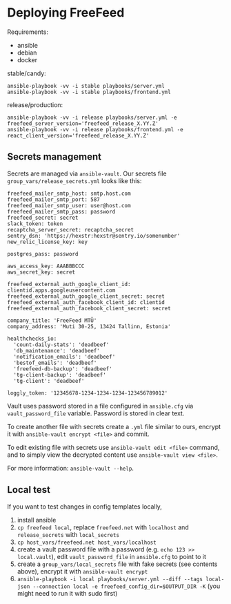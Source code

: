 # Deploying FreeFeed

Requirements:

- ansible
- debian
- docker

stable/candy:

    ansible-playbook -vv -i stable playbooks/server.yml
    ansible-playbook -vv -i stable playbooks/frontend.yml

release/production:

    ansible-playbook -vv -i release playbooks/server.yml -e freefeed_server_version='freefeed_release_X.YY.Z'
    ansible-playbook -vv -i release playbooks/frontend.yml -e react_client_version='freefeed_release_X.YY.Z'

## Secrets management

Secrets are managed via `ansible-vault`. Our secrets file `group_vars/release_secrets.yml` looks like this:

```
freefeed_mailer_smtp_host: smtp.host.com
freefeed_mailer_smtp_port: 587
freefeed_mailer_smtp_user: user@host.com
freefeed_mailer_smtp_pass: password
freefeed_secret: secret
slack_token: token
recaptcha_server_secret: recaptcha_secret
sentry_dsn: 'https://hexstr:hexstr@sentry.io/somenumber'
new_relic_license_key: key

postgres_pass: password

aws_access_key: AAABBBCCC
aws_secret_key: secret

freefeed_external_auth_google_client_id: clientid.apps.googleusercontent.com
freefeed_external_auth_google_client_secret: secret
freefeed_external_auth_facebook_client_id: clientid
freefeed_external_auth_facebook_client_secret: secret

company_title: 'FreeFeed MTÜ'
company_address: 'Muti 30-25, 13424 Tallinn, Estonia'

healthchecks_io:
  'count-daily-stats': 'deadbeef'
  'db_maintenance': 'deadbeef'
  'notification_emails': 'deadbeef'
  'bestof_emails': 'deadbeef'
  'freefeed-db-backup': 'deadbeef'
  'tg-client-backup': 'deadbeef'
  'tg-client': 'deadbeef'

loggly_token: '12345678-1234-1234-1234-123456789012'
```

Vault uses password stored in a file configured in `ansible.cfg` via `vault_password_file` variable. Password is stored in clear text.

To create another file with secrets create a `.yml` file similar to ours, encrypt it with `ansible-vault encrypt <file>` and commit.

To edit existing file with secrets use `ansible-vault edit <file>` command, and to simply view the decrypted content use `ansible-vault view <file>`.

For more information: `ansible-vault --help`.

## Local test

If you want to test changes in config templates locally,

1. install ansible
1. `cp freefeed local`, replace `freefeed.net` with `localhost` and `release_secrets` with `local_secrets`
1. `cp host_vars/freefeed.net host_vars/localhost`
1. create a vault password file with a password (e.g. `echo 123 >> local.vault`), edit `vault_password_file` in `ansible.cfg` to point to it
1. create a `group_vars/local_secrets` file with fake secrets (see contents above), encrypt it with `ansible-vault encrypt`
1. `ansible-playbook -i local playbooks/server.yml --diff --tags local-json --connection local -e freefeed_config_dir=$OUTPUT_DIR -K` (you might need to run it with sudo first)
